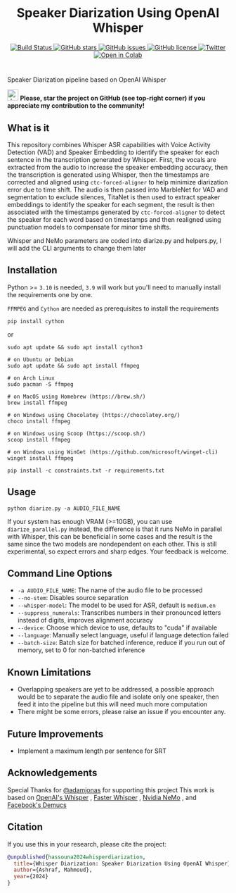<h1 align="center">Speaker Diarization Using OpenAI Whisper</h1>
<p align="center">
  <a href="https://github.com/MahmoudAshraf97/whisper-diarization/actions/workflows/test_run.yml">
    <img src="https://github.com/MahmoudAshraf97/whisper-diarization/actions/workflows/test_run.yml/badge.svg"
         alt="Build Status">
  </a>
  <a href="https://github.com/MahmoudAshraf97/whisper-diarization/stargazers">
    <img src="https://img.shields.io/github/stars/MahmoudAshraf97/whisper-diarization.svg?colorA=orange&colorB=orange&logo=github"
         alt="GitHub stars">
  </a>
  <a href="https://github.com/MahmoudAshraf97/whisper-diarization/issues">
        <img src="https://img.shields.io/github/issues/MahmoudAshraf97/whisper-diarization.svg"
             alt="GitHub issues">
  </a>
  <a href="https://github.com/MahmoudAshraf97/whisper-diarization/blob/master/LICENSE">
        <img src="https://img.shields.io/github/license/MahmoudAshraf97/whisper-diarization.svg"
             alt="GitHub license">
  </a>
  <a href="https://twitter.com/intent/tweet?text=&url=https%3A%2F%2Fgithub.com%2FMahmoudAshraf97%2Fwhisper-diarization">
  <img src="https://img.shields.io/twitter/url/https/github.com/MahmoudAshraf97/whisper-diarization.svg?style=social" alt="Twitter">
  </a> 
  </a>
  <a href="https://colab.research.google.com/github/MahmoudAshraf97/whisper-diarization/blob/main/Whisper_Transcription_%2B_NeMo_Diarization.ipynb">
  <img src="https://colab.research.google.com/assets/colab-badge.svg" alt="Open in Colab">
  </a>
 
</p>


# 
Speaker Diarization pipeline based on OpenAI Whisper

<img src="https://github.blog/wp-content/uploads/2020/09/github-stars-logo_Color.png" alt="drawing" width="25"/> **Please, star the project on GitHub (see top-right corner) if you appreciate my contribution to the community!**

## What is it
This repository combines Whisper ASR capabilities with Voice Activity Detection (VAD) and Speaker Embedding to identify the speaker for each sentence in the transcription generated by Whisper. First, the vocals are extracted from the audio to increase the speaker embedding accuracy, then the transcription is generated using Whisper, then the timestamps are corrected and aligned using `ctc-forced-aligner` to help minimize diarization error due to time shift. The audio is then passed into MarbleNet for VAD and segmentation to exclude silences, TitaNet is then used to extract speaker embeddings to identify the speaker for each segment, the result is then associated with the timestamps generated by `ctc-forced-aligner` to detect the speaker for each word based on timestamps and then realigned using punctuation models to compensate for minor time shifts.


Whisper and NeMo parameters are coded into diarize.py and helpers.py, I will add the CLI arguments to change them later
## Installation
Python >= `3.10` is needed, `3.9` will work but you'll need to manually install the requirements one by one.

`FFMPEG` and `Cython` are needed as prerequisites to install the requirements
```
pip install cython
```
or
```
sudo apt update && sudo apt install cython3
```
```
# on Ubuntu or Debian
sudo apt update && sudo apt install ffmpeg

# on Arch Linux
sudo pacman -S ffmpeg

# on MacOS using Homebrew (https://brew.sh/)
brew install ffmpeg

# on Windows using Chocolatey (https://chocolatey.org/)
choco install ffmpeg

# on Windows using Scoop (https://scoop.sh/)
scoop install ffmpeg

# on Windows using WinGet (https://github.com/microsoft/winget-cli)
winget install ffmpeg
```
```
pip install -c constraints.txt -r requirements.txt
```
## Usage 

```
python diarize.py -a AUDIO_FILE_NAME
```

If your system has enough VRAM (>=10GB), you can use `diarize_parallel.py` instead, the difference is that it runs NeMo in parallel with Whisper, this can be beneficial in some cases and the result is the same since the two models are nondependent on each other. This is still experimental, so expect errors and sharp edges. Your feedback is welcome.

## Command Line Options

- `-a AUDIO_FILE_NAME`: The name of the audio file to be processed
- `--no-stem`: Disables source separation
- `--whisper-model`: The model to be used for ASR, default is `medium.en`
- `--suppress_numerals`: Transcribes numbers in their pronounced letters instead of digits, improves alignment accuracy
- `--device`: Choose which device to use, defaults to "cuda" if available
- `--language`: Manually select language, useful if language detection failed
- `--batch-size`: Batch size for batched inference, reduce if you run out of memory, set to 0 for non-batched inference

## Known Limitations
- Overlapping speakers are yet to be addressed, a possible approach would be to separate the audio file and isolate only one speaker, then feed it into the pipeline but this will need much more computation
- There might be some errors, please raise an issue if you encounter any.

## Future Improvements
- Implement a maximum length per sentence for SRT

## Acknowledgements
Special Thanks for [@adamjonas](https://github.com/adamjonas) for supporting this project
This work is based on [OpenAI's Whisper](https://github.com/openai/whisper) , [Faster Whisper](https://github.com/guillaumekln/faster-whisper) , [Nvidia NeMo](https://github.com/NVIDIA/NeMo) , and [Facebook's Demucs](https://github.com/facebookresearch/demucs)

## Citation
If you use this in your research, please cite the project:

```bibtex
@unpublished{hassouna2024whisperdiarization,
  title={Whisper Diarization: Speaker Diarization Using OpenAI Whisper},
  author={Ashraf, Mahmoud},
  year={2024}
}
```
